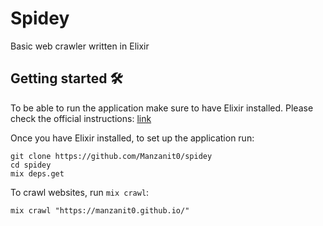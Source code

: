 # Spidey

Basic web crawler written in Elixir

## Getting started 🛠

To be able to run the application make sure to have Elixir installed.
Please check the official instructions: [link](https://elixir-lang.org/install.html)

Once you have Elixir installed, to set up the application run:

```
git clone https://github.com/Manzanit0/spidey
cd spidey
mix deps.get
```

To crawl websites, run `mix crawl`:

```
mix crawl "https://manzanit0.github.io/"
```
